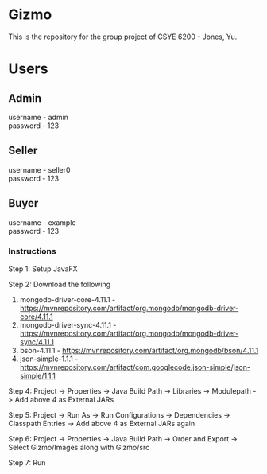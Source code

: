 # Gizmo
This is the repository for the group project of CSYE 6200 - Jones, Yu.

# Users
## Admin
username - admin  
password - 123
## Seller
username - seller0  
password - 123
## Buyer
username - example  
password - 123

### Instructions

Step 1: Setup JavaFX

Step 2: Download the following
	
   1. mongodb-driver-core-4.11.1 - https://mvnrepository.com/artifact/org.mongodb/mongodb-driver-core/4.11.1
   2. mongodb-driver-sync-4.11.1 - https://mvnrepository.com/artifact/org.mongodb/mongodb-driver-sync/4.11.1
   3. bson-4.11.1 - https://mvnrepository.com/artifact/org.mongodb/bson/4.11.1
   4. json-simple-1.1.1 - https://mvnrepository.com/artifact/com.googlecode.json-simple/json-simple/1.1.1


Step 4: Project -> Properties -> Java Build Path -> Libraries -> Modulepath -> Add above 4 as External JARs

Step 5: Project -> Run As -> Run Configurations -> Dependencies -> Classpath Entries -> Add above 4 as External JARs again

Step 6: Project -> Properties -> Java Build Path -> Order and Export -> Select Gizmo/Images along with Gizmo/src

Step 7: Run
